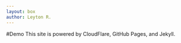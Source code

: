 ```yaml
---
layout: box
author: Leyton R.
---
```

#Demo
This site is powered by CloudFlare, GitHub Pages, and Jekyll.